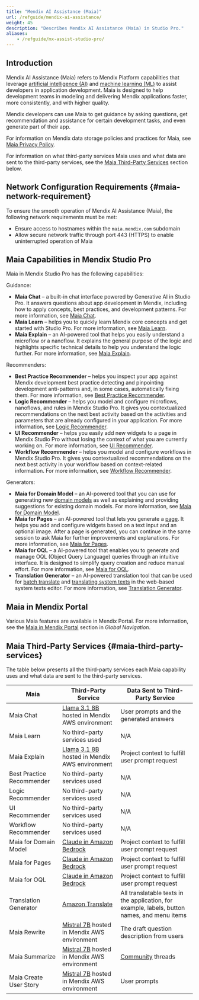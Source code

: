 ```yaml
---
title: "Mendix AI Assistance (Maia)"
url: /refguide/mendix-ai-assistance/
weight: 45
description: "Describes Mendix AI Assistance (Maia) in Studio Pro."
aliases:
    - /refguide/mx-assist-studio-pro/
---
```


## Introduction 

Mendix AI Assistance (Maia) refers to Mendix Platform capabilities that leverage [artificial intelligence (AI)](https://www.mendix.com/glossary/artificial-intelligence-ai/) and [machine learning (ML)](https://www.mendix.com/glossary/machine-learning/) to assist developers in application development. Maia is designed to help development teams in modeling and delivering Mendix applications faster, more consistently, and with higher quality. 

Mendix developers can use Maia to get guidance by asking questions, get recommendation and assistance for certain development tasks, and even generate part of their app. 

For information on Mendix data storage policies and practices for Maia, see [Maia Privacy Policy](https://www.mendix.com/legal/privacy/maia/).

For information on what third-party services Maia uses and what data are sent to the third-party services, see the [Maia Third-Party Services](#maia-third-party-services) section below.

## Network Configuration Requirements {#maia-network-requirement}

To ensure the smooth operation of Mendix AI Assistance (Maia), the following network requirements must be met:

* Ensure access to hostnames within the `maia.mendix.com` subdomain
* Allow secure network traffic through port 443 (HTTPS) to enable uninterrupted operation of Maia

## Maia Capabilities in Mendix Studio Pro 

Maia in Mendix Studio Pro has the following capabilities: 

Guidance:

* **Maia Chat** – a built-in chat interface powered by Generative AI in Studio Pro. It answers questions about app development in Mendix, including how to apply concepts, best practices, and development patterns. For more information, see [Maia Chat](/refguide/maia-chat/). 
* **Maia Learn** – helps you to quickly learn Mendix core concepts and get started with Studio Pro. For more information, see [Maia Learn](/refguide/maia-learn/).
* **Maia Explain** – an AI-powered tool that helps you easily understand a microflow or a nanoflow. It explains the general purpose of the logic and highlights specific technical details to help you understand the logic further. For more information, see [Maia Explain](/refguide/maia-explain/).

Recommenders:

* **Best Practice Recommender** – helps you inspect your app against Mendix development best practice detecting and pinpointing development anti-patterns and, in some cases, automatically fixing them. For more information, see [Best Practice Recommender](/refguide/best-practice-recommender/).
* **Logic Recommender** – helps you model and configure microflows, nanoflows, and rules in Mendix Studio Pro. It gives you contextualized recommendations on the next best activity based on the activities and parameters that are already configured in your application. For more information, see [Logic Recommender](/refguide/logic-recommender/).
* **UI Recommender** – helps you easily add new widgets to a page in Mendix Studio Pro without losing the context of what you are currently working on. For more information, see [UI Recommender](/refguide/ui-recommender/).
* **Workflow Recommender** – helps you model and configure workflows in Mendix Studio Pro. It gives you contextualized recommendations on the next best activity in your workflow based on context-related information. For more information, see [Workflow Recommender](/refguide/workflow-recommender/).

Generators:

* **Maia for Domain Model** – an AI-powered tool that you can use for generating new [domain models](/refguide/domain-model/) as well as explaining and providing suggestions for existing domain models. For more information, see [Maia for Domain Model](/refguide/maia-for-domain-model/).
* **Maia for Pages** – an AI-powered tool that lets you generate a [page](/refguide/page/). It helps you add and configure widgets based on a text input and an optional image. After a page is generated, you can continue in the same session to ask Maia for further improvements and explanations. For more information, see [Maia for Pages](/refguide/maia-for-pages/).
* **Maia for OQL** – a AI-powered tool that enables you to generate and manage OQL (Object Query Language) queries through an intuitive interface. It is designed to simplify query creation and reduce manual effort. For more information, see [Maia for OQL](/refguide/maia-for-oql/).
* **Translation Generator** – an AI-powered translation tool that can be used for [batch translate](/refguide/translation-generator/#batch-translate) and [translating system texts](/refguide/translation-generator/#translate-system-text) in the web-based system texts editor. For more information, see [Translation Generator](/refguide/translation-generator/).

## Maia in Mendix Portal

Various Maia features are available in Mendix Portal. For more information, see the [Maia in Mendix Portal](/developerportal/global-navigation/#maia-mx-portal) section in *Global Navigation*.

## Maia Third-Party Services {#maia-third-party-services}

The table below presents all the third-party services each Maia capability uses and what data are sent to the third-party services.

| Maia | Third-Party Service | Data Sent to Third-Party Service |
| --- | --- | --- |
| Maia Chat | [Llama 3.1 8B](https://github.com/meta-llama/llama-models/blob/main/models/llama3_1/MODEL_CARD.md) hosted in Mendix AWS environment | User prompts and the generated answers |
| Maia Learn | No third-party services used | N/A |
| Maia Explain | [Llama 3.1 8B](https://github.com/meta-llama/llama-models/blob/main/models/llama3_1/MODEL_CARD.md) hosted in Mendix AWS environment | Project context to fulfill user prompt request |
| Best Practice Recommender | No third-party services used | N/A |
| Logic Recommender | No third-party services used | N/A |
| UI Recommender | No third-party services used | N/A |
| Workflow Recommender | No third-party services used | N/A |
| Maia for Domain Model | [Claude in Amazon Bedrock](https://aws.amazon.com/bedrock/claude/) | Project context to fulfill user prompt request |
| Maia for Pages | [Claude in Amazon Bedrock](https://aws.amazon.com/bedrock/claude/) | Project context to fulfill user prompt request |
| Maia for OQL | [Claude in Amazon Bedrock](https://aws.amazon.com/bedrock/claude/) | Project context to fulfill user prompt request |
| Translation Generator | [Amazon Translate](https://aws.amazon.com/translate/) | All translatable texts in the application, for example, labels, button names, and menu items |
| Maia Rewrite | [Mistral 7B](https://mistral.ai/news/announcing-mistral-7b/) hosted in Mendix AWS environment | The draft question description from users |
| Maia Summarize | [Mistral 7B](https://mistral.ai/news/announcing-mistral-7b/) hosted in Mendix AWS environment | [Community](https://community.mendix.com/p/community) threads |
| Maia Create User Story | [Mistral 7B](https://mistral.ai/news/announcing-mistral-7b/) hosted in Mendix AWS environment | User prompts |
